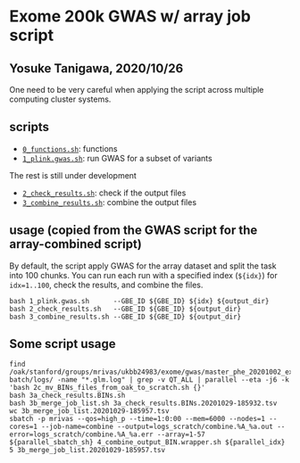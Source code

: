 # Exome 200k GWAS w/ array job script

## Yosuke Tanigawa, 2020/10/26

One need to be very careful when applying the script across multiple computing cluster systems.

## scripts

- [`0_functions.sh`](0_functions.sh): functions
- [`1_plink.gwas.sh`](1_plink.gwas.sh): run GWAS for a subset of variants

The rest is still under development

- [`2_check_results.sh`](2_check_results.sh): check if the output files
- [`3_combine_results.sh`](3_combine_results.sh): combine the output files

## usage (copied from the GWAS script for the array-combined script)

By default, the script apply GWAS for the array dataset and split the task into 100 chunks.
You can run each run with a specified index (`${idx}`) for `idx=1..100`, check the results, and combine the files.

```{bash}
bash 1_plink.gwas.sh      --GBE_ID ${GBE_ID} ${idx} ${output_dir}
bash 2_check_results.sh   --GBE_ID ${GBE_ID} ${output_dir}
bash 3_combine_results.sh --GBE_ID ${GBE_ID} ${output_dir}
```

## Some script usage

```{bash}
find /oak/stanford/groups/mrivas/ukbb24983/exome/gwas/master_phe_20201002_exomeOQFE_scg/white_british-batch/logs/ -name "*.glm.log" | grep -v QT_ALL | parallel --eta -j6 -k 'bash 2c_mv_BINs_files_from_oak_to_scratch.sh {}'
bash 3a_check_results.BINs.sh
bash 3b_merge_job_list.sh 3a_check_results.BINs.20201029-185932.tsv
wc 3b_merge_job_list.20201029-185957.tsv
sbatch -p mrivas --qos=high_p --time=1:0:00 --mem=6000 --nodes=1 --cores=1 --job-name=combine --output=logs_scratch/combine.%A_%a.out --error=logs_scratch/combine.%A_%a.err --array=1-57 ${parallel_sbatch_sh} 4_combine_output_BIN.wrapper.sh ${parallel_idx} 5 3b_merge_job_list.20201029-185957.tsv

```


